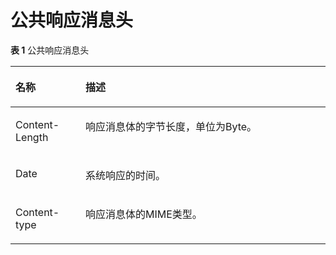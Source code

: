 # 公共响应消息头<a name="functiongraph_06_0320"></a>

**表 1**  公共响应消息头

<a name="table46555465"></a>
<table><thead align="left"><tr id="row28842926"><th class="cellrowborder" valign="top" width="22.22222222222222%" id="mcps1.2.3.1.1"><p id="p54575646"><a name="p54575646"></a><a name="p54575646"></a>名称</p>
</th>
<th class="cellrowborder" valign="top" width="77.77777777777779%" id="mcps1.2.3.1.2"><p id="p58551215"><a name="p58551215"></a><a name="p58551215"></a>描述</p>
</th>
</tr>
</thead>
<tbody><tr id="row45027976"><td class="cellrowborder" valign="top" width="22.22222222222222%" headers="mcps1.2.3.1.1 "><p id="p23387474"><a name="p23387474"></a><a name="p23387474"></a>Content-Length</p>
</td>
<td class="cellrowborder" valign="top" width="77.77777777777779%" headers="mcps1.2.3.1.2 "><p id="p15337269"><a name="p15337269"></a><a name="p15337269"></a>响应消息体的字节长度，单位为Byte。</p>
</td>
</tr>
<tr id="row3817695"><td class="cellrowborder" valign="top" width="22.22222222222222%" headers="mcps1.2.3.1.1 "><p id="p40797849"><a name="p40797849"></a><a name="p40797849"></a>Date</p>
</td>
<td class="cellrowborder" valign="top" width="77.77777777777779%" headers="mcps1.2.3.1.2 "><p id="p16291455"><a name="p16291455"></a><a name="p16291455"></a>系统响应的时间。</p>
</td>
</tr>
<tr id="row12405375"><td class="cellrowborder" valign="top" width="22.22222222222222%" headers="mcps1.2.3.1.1 "><p id="p65311315"><a name="p65311315"></a><a name="p65311315"></a>Content-type</p>
</td>
<td class="cellrowborder" valign="top" width="77.77777777777779%" headers="mcps1.2.3.1.2 "><p id="p55725192"><a name="p55725192"></a><a name="p55725192"></a>响应消息体的MIME类型。</p>
</td>
</tr>
</tbody>
</table>

